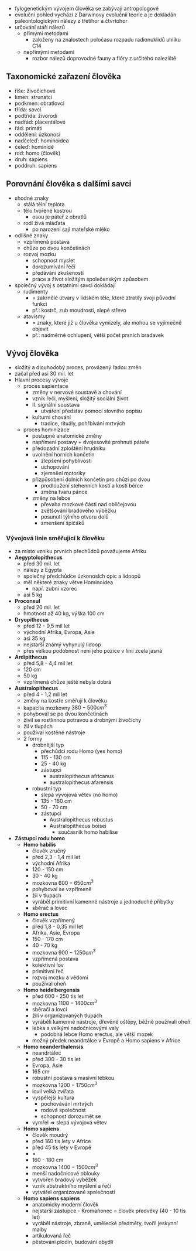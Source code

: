 - fylogenetickým vývojem člověka se zabývají antropologové
- evoluční pohled vychází z Darwinovy evolučnií teorie a je dokládán paleontologickými nálezy z třetihor a čtvrtohor
- určování stáří nálezů
	- přímými metodami
		- založeny na znalostech poločasu rozpadu radionuklidů uhlíku C14
	- nepřímými metodami
		- rozbor nálezů doprovodné fauny a flóry z určitého naleziště
## Taxonomické zařazení člověka
- říše: živočichové
- kmen: strunatci
- podkmen: obratlovci
- třída: savci
- podtřída: živorodí
- nadřád: placentálové
- řád: primáti
- oddělení: úzkonosí
- nadčeleď: hominoidea
- čeleď: hominidé
- rod: homo (člověk)
- druh: sapiens
- poddruh: sapiens
## Porovnání člověka s dalšími savci
- shodné znaky
	- stálá tělní teplota
	- tělo tvořené kostrou
		- osou je páteř z obratlů
	- rodí živá mláďata
		- po narození sají mateřské mléko
- odlišné znaky
	- vzpřímená postava
	- chůze po dvou končetinách
	- rozvoj mozku
		- schopnost myslet
		- dorozumívání řečí
		- předávání zkušeností
		- práce a život složitým společenským způsobem
- společný vývoj s ostatními savci dokládají
	- rudimenty
		- = zakrnělé útvary v lidském těle, které ztratily svoji původní funkci
		- př.: kostrč, zub moudrosti, slepé střevo
	- atavismy
		- = znaky, které již u člověka vymizely, ale mohou se vyjímečně objevit
		- př.: nadměrné ochlupení, větší počet prsních bradavek
## Vývoj člověka
- složitý a dlouhodobý proces, provázený řadou změn
- začal před asi 30 mil. let
- Hlavní procesy vývoje
	- proces sapientace
		- změny v nervové soustavě a chování
		- vznik řeči, myšlení, složitý sociální život
		- II. signální soustava
			- utváření představ pomocí slovního popisu
		- kulturní chování
			- tradice, rituály, pohřbívání mrtvých
	- proces hominizace
		- postupné anatomické změny
		- napřímení postavy + dvojesovité prohnutí páteře
		- předozadní zploštění hrudníku
		- uvolnění horních končetin
			- zlepšení pohyblivosti
			- uchopování
			- zjemnění motoriky
		- přizpůsobení dolních končetin pro chůzi po dvou
			- prodloužení stehenních kostí a kostí bérce
			- změna tvaru pánce
		- změny na lebce
			- převaha mozkové části nad obličejovou
			- zvětšování bradového výběžku
			- posunutí týlního otvoru dolů
			- zmenšení špičáků
### Vývojová linie směřující k člověku
- za místo vzniku prvních přechůdců považujeme Afriku
- **Aegyptolopithecus**
	- před 30 mil. let
	- nálezy z Egypta
	- společný předchůdce úzkonosích opic a lidoopů
	- měl některé znaky větve Hominoidea
		- např. zubní vzorec
	- asi 5 kg
- **Proconsul**
	- před 20 mil. let
	- hmotnost až 40 kg, výška 100 cm
- **Dryopithecus**
	- před 12 - 9,5 mil let
	- východní Afrika, Evropa, Asie
	- asi 35 kg
	- nejstarší známý vyhynulý lidoop
	- přes velkou podobnost není jeho pozice v linii zcela jasná
- **Ardipithecus**
	- před 5,8 - 4,4 mil let
	- 120 cm
	- 50 kg
	- vzpřímená chůze ještě nebyla dobrá
- **Australopithecus**
	- před 4 - 1,2 mil let
	- změny na kostře směřují k člověku
	- kapacita mozkovny $380-500 cm^3$
	- pohyboval se po dvou končetinách
	- živil se rostlinnou potravou a drobnými živočichy
	- žil v tlupách
	- používal kostěné nástroje
	- 2 formy
		- drobnější typ
			- přechůdci rodu Homo (yes homo)
			- 115 - 130 cm
			- 25 - 40 kg
			- zástupci
				- australopithecus africanus
				- australopithecus afarensis
		- robustní typ
			- slepá vývojová větev (no homo)
			- 135 - 160 cm
			- 50 - 70 cm
			- zástupci
				- Australopithecus robustus
				- Australopithecus boisei
					- současník homo habilise
- **Zástupci rodu homo**
	- **Homo habilis**
		- člověk zručný
		- před 2,3 - 1,4 mil let
		- východní Afrika
		- 120 - 150 cm
		- 30 - 40 kg
		- mozkovna $600-650 cm^3$
		- pohyboval se vzpřímeně
		- žil v tlupách
		- vyráběl primitivní kamenné nástroje a jednoduché příbytky
		- sběrač a lovec
	- **Homo erectus**
		- člověk vzpřímený
		- před 1,8 - 0,35 mil let
		- Afrika, Asie, Evropa
		- 150 - 170 cm
		- 40 - 70 kg
		- mozkovna $900-1250 cm^3$
		- vzpřímená postava
		- kolektivní lov
		- primitivní řeč
		- rozvoj mozku a vědomí
		- používal oheň
	- **Homo heidelbergensis**
		- před 600 - 250 tis let
		- mozkovna $1100 - 1400 cm^3$
		- sběrači a lovci
		- žili v organizovaných tlupách
		- vyráběli kamenné nástroje, dřevěné oštěpy, běžně používali oheň
		- lebka s velkými nadočnicovými valy
			- podobná lebce Homo erectus, ale větší mozek
		- možný předek neandrtálce v Evropě a Homo sapiens v Africe
	- **Homo neanderthalensis**
		- neandrtálec
		- před 300 - 30 tis let
		- Evropa, Asie
		- 165 cm
		- robustní postava s masivní lebkou
		- mozkovna $1200 - 1750 cm^3$
		- lovil velká zvířata
		- vyspělejší kultura
			- pochovávání mrtvých
			- rodová společnost
			- schopnost dorozumět se
		- vymřel ⇒ slepá vývojová větev
	- **Homo sapiens**
		- člověk moudrý
		- před 160 tis lety v Africe
		- před 45 tis lety v Evropě
		- =
		- 160 - 180 cm
		- mozkovna $1400-1500 cm^3$
		- menší nadočnicové oblouky
		- vytvořen bradový výběžek
		- vznik abstraktního myšlení a řeči
		- vytvářel organizované společnosti
	- **Homo sapiens sapiens**
		- anatomicky moderní člověk
		- nejstarší zástupce - Kromaňonec = člověk předvěký (40 - 10 tis let)
		- vyráběl nástroje, zbraně, umělecké předměty, tvořil jeskynní malby
		- artikulovaná řeč
		- pěstování plodin, budování obydlí